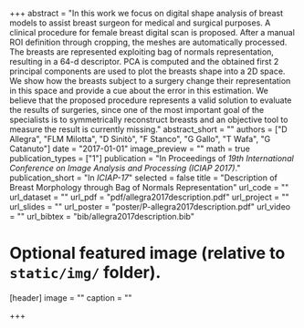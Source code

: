 +++
abstract = "In this work we focus on digital shape analysis of breast models to assist breast surgeon for medical and surgical purposes. A clinical procedure for female breast digital scan is proposed. After a manual ROI definition through cropping, the meshes are automatically processed. The breasts are represented exploiting bag of normals representation, resulting in a 64-d descriptor. PCA is computed and the obtained first 2 principal components are used to plot the breasts shape into a 2D space. We show how the breasts subject to a surgery change their representation in this space and provide a cue about the error in this estimation. We believe that the proposed procedure represents a valid solution to evaluate the results of surgeries, since one of the most important goal of the specialists is to symmetrically reconstruct breasts and an objective tool to measure the result is currently missing."
abstract_short = ""
authors = ["D Allegra", "FLM Milotta", "D Sinitò", "F Stanco", "G Gallo", "T Wafa", "G Catanuto"]
date = "2017-01-01"
image_preview = ""
math = true
publication_types = ["1"]
publication = "In Proceedings of *19th International Conference on Image Analysis and Processing (ICIAP 2017)*."
publication_short = "In *ICIAP-17*"
selected = false
title = "Description of Breast Morphology through Bag of Normals Representation"
url_code = ""
url_dataset = ""
url_pdf = "pdf/allegra2017description.pdf"
url_project = ""
url_slides = ""
url_poster = "poster/P-allegra2017description.pdf"
url_video = ""
url_bibtex = "bib/allegra2017description.bib"

# Optional featured image (relative to `static/img/` folder).
[header]
image = ""
caption = ""

+++